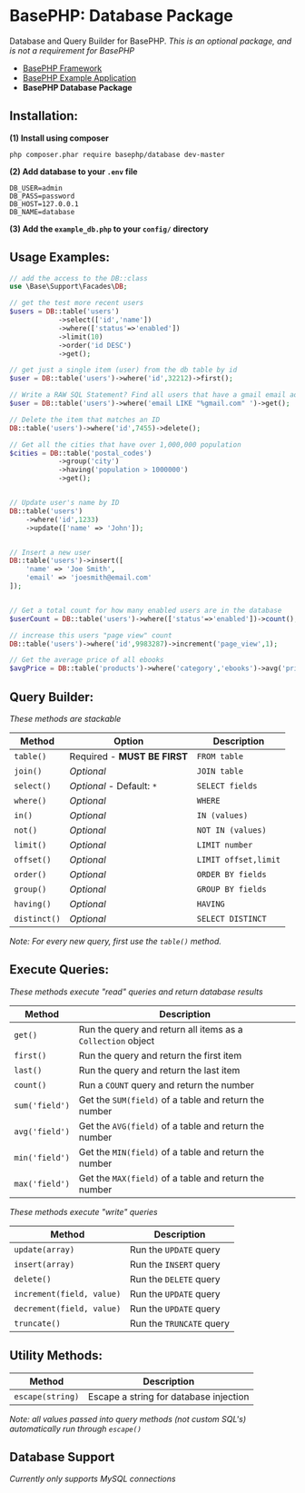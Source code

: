 # BasePHP: Database Package
Database and Query Builder for BasePHP. *This is an optional package, and is not a requirement for BasePHP*

* [BasePHP Framework](https://github.com/basephp/framework)
* [BasePHP Example Application](https://github.com/basephp/application)
* **BasePHP Database Package**

Installation:
---------------

**(1) Install using composer**

`php composer.phar require basephp/database dev-master`

**(2) Add database to your `.env` file**

```
DB_USER=admin
DB_PASS=password
DB_HOST=127.0.0.1
DB_NAME=database
```

**(3) Add the `example_db.php` to your `config/` directory**


Usage Examples:
---------------

```php
// add the access to the DB::class
use \Base\Support\Facades\DB;

// get the test more recent users
$users = DB::table('users')
            ->select(['id','name'])
            ->where(['status'=>'enabled'])
            ->limit(10)
            ->order('id DESC')
            ->get();

// get just a single item (user) from the db table by id
$user = DB::table('users')->where('id',32212)->first();

// Write a RAW SQL Statement? Find all users that have a gmail email address
$user = DB::table('users')->where('email LIKE "%gmail.com" ')->get();

// Delete the item that matches an ID
DB::table('users')->where('id',7455)->delete();

// Get all the cities that have over 1,000,000 population
$cities = DB::table('postal_codes')
            ->group('city')
            ->having('population > 1000000')
            ->get();


// Update user's name by ID
DB::table('users')
    ->where('id',1233)
    ->update(['name' => 'John']);


// Insert a new user
DB::table('users')->insert([
    'name' => 'Joe Smith',
    'email' => 'joesmith@email.com'
]);


// Get a total count for how many enabled users are in the database
$userCount = DB::table('users')->where(['status'=>'enabled'])->count();

// increase this users "page view" count
DB::table('users')->where('id',9983287)->increment('page_view',1);

// Get the average price of all ebooks
$avgPrice = DB::table('products')->where('category','ebooks')->avg('price');

```

Query Builder:
---------------

*These methods are stackable*

|Method           |Option                         |Description           |
|---              |---                            |---                   |
|`table()`        | Required - **MUST BE FIRST**  | `FROM table`         |
|`join()`         | *Optional*                    | `JOIN table`         |
|`select()`       | *Optional* - Default: `*`     | `SELECT fields`      |
|`where()`        | *Optional*                    | `WHERE`              |
|`in()`           | *Optional*                    | `IN (values)`        |
|`not()`          | *Optional*                    | `NOT IN (values)`    |
|`limit()`        | *Optional*                    | `LIMIT number`       |
|`offset()`       | *Optional*                    | `LIMIT offset,limit` |
|`order()`        | *Optional*                    | `ORDER BY fields`    |
|`group()`        | *Optional*                    | `GROUP BY fields`    |
|`having()`       | *Optional*                    | `HAVING`             |
|`distinct()`     | *Optional*                    | `SELECT DISTINCT`    |

*Note: For every new query, first use the `table()` method.*


Execute Queries:
---------------

*These methods execute "read" queries and return database results*

|Method             | Description                                                 |
|---                |---                                                          |
|`get()`            | Run the query and return all items as a `Collection` object |
|`first()`          | Run the query and return the first item                     |
|`last()`           | Run the query and return the last item                      |
|`count()`          | Run a `COUNT` query and return the number                   |
|`sum('field')`     | Get the `SUM(field)` of a table and return the number       |
|`avg('field')`     | Get the `AVG(field)` of a table and return the number       |
|`min('field')`     | Get the `MIN(field)` of a table and return the number       |
|`max('field')`     | Get the `MAX(field)` of a table and return the number       |


*These methods execute "write" queries*

|Method                       | Description                                   |
|---                          |---                                            |
|`update(array)`              | Run the `UPDATE` query                        |
|`insert(array)`              | Run the `INSERT` query                        |
|`delete()`                   | Run the `DELETE` query                        |
|`increment(field, value)`    | Run the `UPDATE` query                        |
|`decrement(field, value)`    | Run the `UPDATE` query                        |
|`truncate()`                 | Run the `TRUNCATE` query                      |


Utility Methods:
---------------

|Method                       | Description                                              |
|---                          |---                                                       |
|`escape(string)`             | Escape a string for database injection                   |

*Note: all values passed into query methods (not custom SQL's) automatically run through `escape()`*


Database Support
---------------

*Currently only supports MySQL connections*

